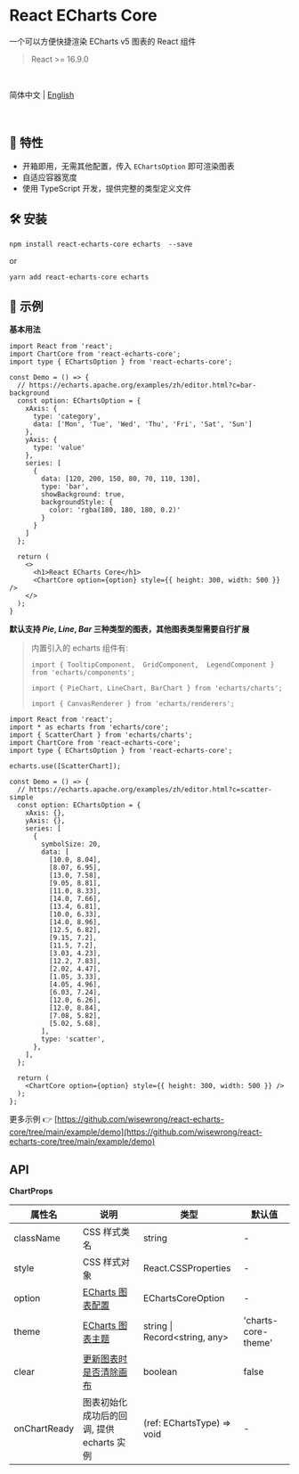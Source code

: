 # React ECharts Core

一个可以方便快捷渲染 ECharts v5 图表的 React 组件

> React >= 16.9.0

<br />

简体中文 | [English](./README-en_US.md)

<br />

## 🎁 特性

- 开箱即用，无需其他配置，传入 `EChartsOption` 即可渲染图表
- 自适应容器宽度
- 使用 TypeScript 开发，提供完整的类型定义文件

## 🛠 安装

```
npm install react-echarts-core echarts  --save
```

or

```
yarn add react-echarts-core echarts
```

## 🚀 示例

**基本用法**

```tsx
import React from 'react';
import ChartCore from 'react-echarts-core';
import type { EChartsOption } from 'react-echarts-core';

const Demo = () => {
  // https://echarts.apache.org/examples/zh/editor.html?c=bar-background
  const option: EChartsOption = {
    xAxis: {
      type: 'category',
      data: ['Mon', 'Tue', 'Wed', 'Thu', 'Fri', 'Sat', 'Sun']
    },
    yAxis: {
      type: 'value'
    },
    series: [
      {
        data: [120, 200, 150, 80, 70, 110, 130],
        type: 'bar',
        showBackground: true,
        backgroundStyle: {
          color: 'rgba(180, 180, 180, 0.2)'
        }
      }
    ]
  };

  return (
    <>
      <h1>React ECharts Core</h1>
      <ChartCore option={option} style={{ height: 300, width: 500 }} />
    </>
  );
}
```

**默认支持 *Pie*, *Line*, *Bar* 三种类型的图表，其他图表类型需要自行扩展**

> 内置引入的 echarts 组件有:
>
> `import { TooltipComponent,  GridComponent,  LegendComponent } from 'echarts/components';`
>
> `import { PieChart, LineChart, BarChart } from 'echarts/charts';`
>
> `import { CanvasRenderer } from 'echarts/renderers';`

```tsx
import React from 'react';
import * as echarts from 'echarts/core';
import { ScatterChart } from 'echarts/charts';
import ChartCore from 'react-echarts-core';
import type { EChartsOption } from 'react-echarts-core';

echarts.use([ScatterChart]);

const Demo = () => {
  // https://echarts.apache.org/examples/zh/editor.html?c=scatter-simple
  const option: EChartsOption = {
    xAxis: {},
    yAxis: {},
    series: [
      {
        symbolSize: 20,
        data: [
          [10.0, 8.04],
          [8.07, 6.95],
          [13.0, 7.58],
          [9.05, 8.81],
          [11.0, 8.33],
          [14.0, 7.66],
          [13.4, 6.81],
          [10.0, 6.33],
          [14.0, 8.96],
          [12.5, 6.82],
          [9.15, 7.2],
          [11.5, 7.2],
          [3.03, 4.23],
          [12.2, 7.83],
          [2.02, 4.47],
          [1.05, 3.33],
          [4.05, 4.96],
          [6.03, 7.24],
          [12.0, 6.26],
          [12.0, 8.84],
          [7.08, 5.82],
          [5.02, 5.68],
        ],
        type: 'scatter',
      },
    ],
  };

  return (
    <ChartCore option={option} style={{ height: 300, width: 500 }} />
  );
};
```

更多示例 👉 [https://github.com/wisewrong/react-echarts-core/tree/main/example/demo](https://github.com/wisewrong/react-echarts-core/tree/main/example/demo)

## API

**ChartProps**

| 属性名       | 说明                                                         | 类型                           | 默认值              |
| ------------ | ------------------------------------------------------------ | ------------------------------ | ------------------- |
| className    | CSS 样式类名                                                 | string                         | -                   |
| style        | CSS 样式对象                                                 | React.CSSProperties            | -                   |
| option       | [ECharts 图表配置](https://echarts.apache.org/zh/option.html) | EChartsCoreOption              | -                   |
| theme        | [ECharts 图表主题](https://echarts.apache.org/zh/api.html#echarts.init) | string \| Record<string, any>  | 'charts-core-theme' |
| clear        | [更新图表时是否清除画布](https://echarts.apache.org/zh/api.html#echartsInstance.clear) | boolean                        | false               |
| onChartReady | 图表初始化成功后的回调, 提供 echarts 实例                    | (ref: EChartsType) => void | -                   |


